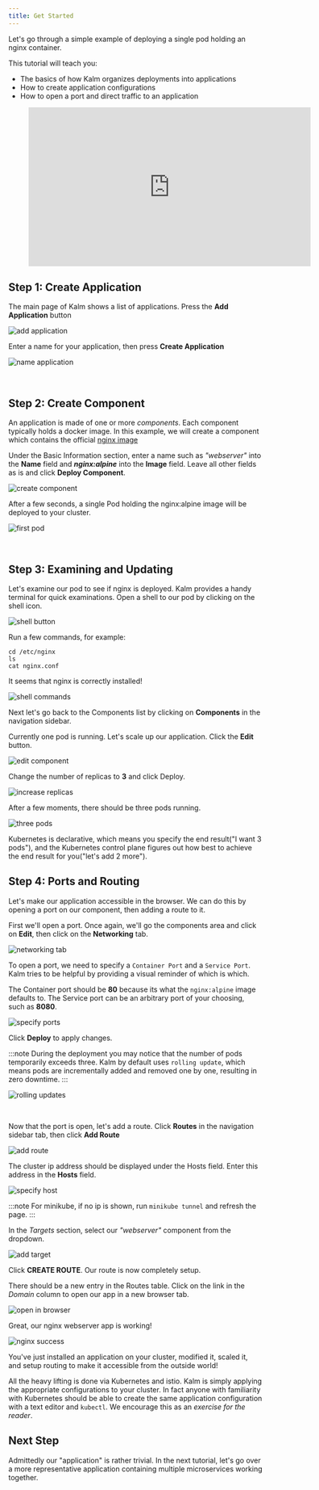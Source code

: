 ```yaml
---
title: Get Started
---
```


Let's go through a simple example of deploying a single pod holding an nginx container.

This tutorial will teach you:

- The basics of how Kalm organizes deployments into applications
- How to create application configurations
- How to open a port and direct traffic to an application

<figure class="video_container">
  <iframe width="560" height="315" src="https://www.youtube.com/embed/fzig4AvMr74" frameborder="0" allowfullscreen="true"> </iframe>
</figure>

## Step 1: Create Application

The main page of Kalm shows a list of applications. Press the **Add Application** button

![add application](assets/add-app.png)

Enter a name for your application, then press **Create Application**

![name application](assets/name-app.png)

<br />

## Step 2: Create Component

An application is made of one or more _components_. Each component typically holds a docker image. In this example, we will create a component which contains the official <a href="https://hub.docker.com/_/nginx" target="_blank">nginx image</a>

Under the Basic Information section, enter a name such as _"webserver"_ into the **Name** field and **_nginx:alpine_** into the **Image** field. Leave all other fields as is and click **Deploy Component**.

![create component](assets/create-comp.png)

After a few seconds, a single Pod holding the nginx:alpine image will be deployed to your cluster.

![first pod](assets/first-pod.png)

<br />

## Step 3: Examining and Updating

Let's examine our pod to see if nginx is deployed. Kalm provides a handy terminal for quick examinations. Open a shell to our pod by clicking on the shell icon.

![shell button](assets/shell-button.png)

Run a few commands, for example:

```
cd /etc/nginx
ls
cat nginx.conf
```

It seems that nginx is correctly installed!

![shell commands](assets/shell-cmd.png)

Next let's go back to the Components list by clicking on **Components** in the navigation sidebar.

Currently one pod is running. Let's scale up our application. Click the **Edit** button.

![edit component](assets/edit-comp.png)

Change the number of replicas to **3** and click Deploy.

![increase replicas](assets/increase-replicas.png)

After a few moments, there should be three pods running.

![three pods](assets/three-pods.png)

Kubernetes is declarative, which means you specify the end result("I want 3 pods"), and the Kubernetes control plane figures out how best to achieve the end result for you("let's add 2 more").

## Step 4: Ports and Routing

Let's make our application accessible in the browser. We can do this by opening a port on our component, then adding a route to it.

First we'll open a port. Once again, we'll go the components area and click on **Edit**, then click on the **Networking** tab.

![networking tab](assets/networking-tab.png)

To open a port, we need to specify a `Container Port` and a `Service Port`. Kalm tries to be helpful by providing a visual reminder of which is which.

The Container port should be **80** because its what the `nginx:alpine` image defaults to. The Service port can be an arbitrary port of your choosing, such as **8080**.

![specify ports](assets/ports.png)

Click **Deploy** to apply changes.

:::note
During the deployment you may notice that the number of pods temporarily exceeds three. Kalm by default uses `rolling update`, which means pods are incrementally added and removed one by one, resulting in zero downtime.
:::

![rolling updates](assets/rolling-update.png)

<br />

Now that the port is open, let's add a route. Click **Routes** in the navigation sidebar tab, then click **Add Route**

![add route](assets/add-route.png)

The cluster ip address should be displayed under the Hosts field. Enter this address in the **Hosts** field.

![specify host](assets/specify-ip.png)

:::note
For minikube, if no ip is shown, run `minikube tunnel` and refresh the page.
:::

In the _Targets_ section, select our _"webserver"_ component from the dropdown.

![add target](assets/add-target.png)

Click **CREATE ROUTE**. Our route is now completely setup.

There should be a new entry in the Routes table. Click on the link in the _Domain_ column to open our app in a new browser tab.

![open in browser](assets/open-in-browser.png)

Great, our nginx webserver app is working!

![nginx success](assets/nginx-success.png)

You've just installed an application on your cluster, modified it, scaled it, and setup routing to make it accessible from the outside world!

All the heavy lifting is done via Kubernetes and istio. Kalm is simply applying the appropriate configurations to your cluster. In fact anyone with familiarity with Kubernetes should be able to create the same application configuration with a text editor and `kubectl`. We encourage this as an _exercise for the reader_.

## Next Step

Admittedly our "application" is rather trivial. In the next tutorial, let's go over a more representative application containing multiple microservices working together.
